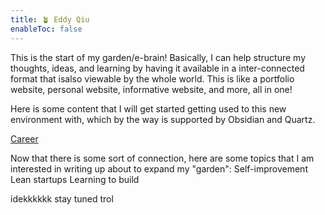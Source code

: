 ```yaml
---
title: 🪴 Eddy Qiu
enableToc: false
---
```

This is the start of my garden/e-brain! Basically, I can help structure my thoughts, ideas, and learning by having it available in a inter-connected format that isalso viewable by the whole world. This is like a portfolio website, personal website, informative website, and more, all in one!

Here is some content that I will get started getting used to this new environment with, which by the way is supported by Obsidian and Quartz.

[Career](eddyqiu/Career.md)

Now that there is some sort of connection, here are some topics that I am interested in writing up about to expand my "garden":
Self-improvement
Lean startups
Learning to build

idekkkkkk stay tuned trol
